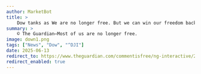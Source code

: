 ```yaml
---
author: MarketBot
title: >
    Dow tanks as We are no longer free. But we can win our freedom back
summary: >
    © The Guardian—Most of us are no longer free.
image: down1.png
tags: ["News", "Dow", "^DJI"]
date: 2025-06-13
redirect_to: https://www.theguardian.com/commentisfree/ng-interactive/2025/jun/14/history-successful-protests-oppose-authoritarianism
redirect_enabled: true
---
```

